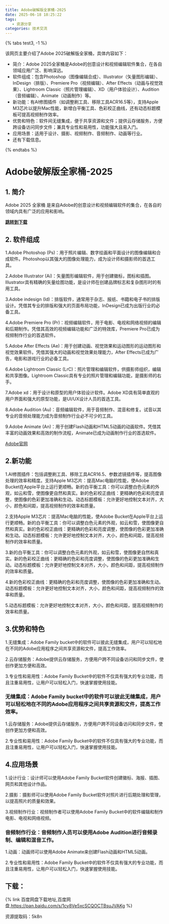 ```yaml
---
title: Adobe破解版全家桶-2025
date: 2025-06-18 18:25:22
tags:
   - 资源分享
categories: 技术交流
---
```


{% tabs test3, -1 %}

<!-- tab 关闭AI总结-->



<!-- endtab -->

<!-- tab 开启AI总结 -->

该网页主要介绍了Adobe 2025破解版全家桶，具体内容如下：
 
- 简介：Adobe 2025全家桶是Adobe的创意设计和视频编辑软件集合，在各自领域应用广泛、影响深远。
- 软件组成：包含Photoshop（图像编辑合成）、Illustrator（矢量图形编辑）、InDesign（排版）、Premiere Pro（视频编辑）、After Effects（动画与视觉效果）、Lightroom Classic（照片管理编辑）、XD（用户体验设计）、Audition（音频编辑）、Animate（动画制作）等。
- 新功能：有AI修图插件（如调整刷工具、移除工具ACR16.5等），支持Apple M3芯片以提升Mac性能，新增白平衡工具、色彩校正曲线，还有动态标题模板可提高视频制作效率。
- 优势和特色：软件间无缝集成，便于共享资源和文件；提供云存储服务，方便跨设备访问同步文件；兼具专业性和易用性，功能强大且易入门。
- 应用场景：适用于设计、摄影、视频制作、音频制作、动画等行业。
- 还有下载信息。

<!-- endtab -->

{% endtabs %}

# Adobe破解版全家桶-2025

## <a id = "section1" class="no-underline">1. 简介</a>
Adobe 2025 全家桶 是来自Adobe的创意设计和视频编辑软件的集合，在各自的领域内具有广泛的应用和影响。

**[跳转到下载](#download)**

## <a id = "section2">2. 软件组成</a>
1.Adobe Photoshop (Ps)：用于照片编辑、数字绘画和平面设计的图像编辑和合成软件。Photoshop以其强大的图像处理能力，成为设计师和摄影师的首选工具。 

2.Adobe Illustrator (Ai)：矢量图形编辑软件，用于创建徽标，图标和插图。Illustrator具有精确的矢量绘图功能，是设计师在创建品牌标志和复杂图形时的有用工具。 

3.Adobe indesign (Id)：排版软件，通常用于杂志、报纸、书籍和电子书的排版设计。凭借其专业的排版和强大的页面布局功能，InDesign已成为出版行业的必备工具。 

4.Adobe Premiere Pro (Pr)：视频编辑软件，用于电影、电视和网络视频的编辑和后期制作。凭借其高效的视频编辑功能和广泛的特效库，Premiere Pro已成为视频制作行业的首选软件。 

5.Adobe After Effects (Ae)：用于创建动画、视觉效果和运动图形的运动图形和视觉效果软件。凭借其强大的动画和视觉效果处理能力，After Effects已成为广告，电影和游戏行业的必备工具。 

6.Adobe Lightroom Classic (LrC)：照片管理和编辑软件，供摄影师组织，编辑和共享图像。Lightroom Classic具有专业的照片管理和编辑功能，是摄影师的右手。 

7.Adobe xd：用于设计和原型的用户体验设计软件。Adobe XD具有简单直观的用户界面和强大的原型功能，是UI/UX设计人员的首选工具。 

8.Adobe Audition (Au)：音频编辑软件，用于音频制作、混音和修复。试音以其专业的音频处理能力成为音频制作行业必不可少的工具。

9.Adobe Animate (An)：用于创建Flash动画和HTML5动画的动画软件。凭借其丰富的动画效果和高效的制作流程，Animate已成为动画制作行业的首选软件。

[Adobe官网](https://www.adobe.com/)

## <a id = "section2">2.新功能</a>

1.AI修图插件：包括调整刷工具、移除工具ACR16.5、参数滤镜插件等，提高图像处理的效率和精度。支持Apple M3芯片：提高Mac电脑的性能，使Adobe Bucket在Apple平台上运行更顺畅。新的白平衡工具：你可以调整白色元素的外观，如云和雪，使图像更自然和真实。新的色彩校正曲线：更精确的色彩和亮度调整，使图像的色彩更加准确和生动。动态标题模板：允许更好地控制文本对齐，大小，颜色和间距，提高视频制作的效率和质量。

2.支持Apple M3芯片：提高Mac电脑的性能，使Adobe Bucket在Apple平台上运行更顺畅。新的白平衡工具：你可以调整白色元素的外观，如云和雪，使图像更自然和真实。新的色彩校正曲线：更精确的色彩和亮度调整，使图像的色彩更加准确和生动。动态标题模板：允许更好地控制文本对齐，大小，颜色和间距，提高视频制作的效率和质量。

3.新的白平衡工具：你可以调整白色元素的外观，如云和雪，使图像更自然和真实。新的色彩校正曲线：更精确的色彩和亮度调整，使图像的色彩更加准确和生动。动态标题模板：允许更好地控制文本对齐，大小，颜色和间距，提高视频制作的效率和质量。

4.新的色彩校正曲线：更精确的色彩和亮度调整，使图像的色彩更加准确和生动。动态标题模板：允许更好地控制文本对齐，大小，颜色和间距，提高视频制作的效率和质量。

5.动态标题模板：允许更好地控制文本对齐，大小，颜色和间距，提高视频制作的效率和质量。

## <a id = "section3">3.优势和特色</a>

1.无缝集成：Adobe Family bucket中的软件可以彼此无缝集成，用户可以轻松地在不同的Adobe应用程序之间共享资源和文件，提高工作效率。 

2.云存储服务：Adobe提供云存储服务，方便用户跨不同设备访问和同步文件，使创作更加方便和高效。 

3.专业性和易用性：Adobe Family Bucket中的软件不仅具有强大的专业功能，而且注重易用性，让用户可以轻松入门，快速掌握使用技能。

### 无缝集成：Adobe Family bucket中的软件可以彼此无缝集成，用户可以轻松地在不同的Adobe应用程序之间共享资源和文件，提高工作效率。

1.云存储服务：Adobe提供云存储服务，方便用户跨不同设备访问和同步文件，使创作更加方便和高效。

2.专业性和易用性：Adobe Family Bucket中的软件不仅具有强大的专业功能，而且注重易用性，让用户可以轻松入门，快速掌握使用技能。

## <a id = "section4">4.应用场景</a>

1.设计行业：设计师可以使用Adobe Family Bucket软件创建徽标、海报、插图、网页和其他设计作品。

2.摄影：摄影师可以使用Adobe Family Bucket软件对照片进行后期处理和管理，以提高照片的质量和效果。

3.视频制作行业：视频制作者可以使用Adobe Family Bucket中的软件编辑和制作电影、电视和网络视频。

### 音频制作行业：音频制作人员可以使用Adobe Audition进行音频录制、编辑和混音工作。

1.动画：动画师可以使用Adobe Animate来创建Flash动画和HTML5动画。

2.专业性和易用性：Adobe Family Bucket中的软件不仅具有强大的专业功能，而且注重易用性，让用户可以轻松入门，快速掌握使用技能。

## <a id = "download">下载：</a>

{% link 百度网盘下载地址,百度网盘,https://pan.baidu.com/s/1cy8Ve5xcSCQOCTBsuJVAKg %}

资源提取码：5k8n